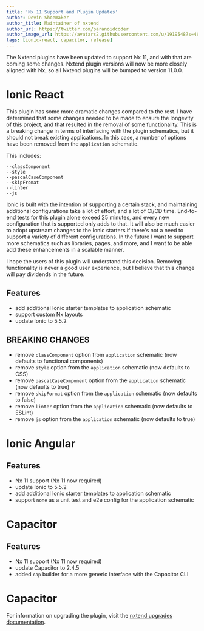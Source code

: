 ```yaml
---
title: 'Nx 11 Support and Plugin Updates'
author: Devin Shoemaker
author_title: Maintainer of nxtend
author_url: https://twitter.com/paranoidcoder
author_image_url: https://avatars2.githubusercontent.com/u/1919548?s=460&u=e8799ad545249d59bf57b7ee35a8841825004ca0&v=4
tags: [ionic-react, capacitor, release]
---
```


The Nxtend plugins have been updated to support Nx 11, and with that are coming some changes. Nxtend plugin versions will now be more closely aligned with Nx, so all Nxtend plugins will be bumped to version 11.0.0.

# Ionic React

This plugin has some more dramatic changes compared to the rest. I have determined that some changes needed to be made to ensure the longevity of this project, and that resulted in the removal of some functionality. This is a breaking change in terms of interfacing with the plugin schematics, but it should not break existing applications. In this case, a number of options have been removed from the `application` schematic.

This includes:

```
--classComponent
--style
--pascalCaseComponent
--skipFromat
--linter
--js
```

Ionic is built with the intention of supporting a certain stack, and maintaining additional configurations take a lot of effort, and a lot of CI/CD time. End-to-end tests for this plugin alone exceed 25 minutes, and every new configuration that is supported only adds to that. It will also be much easier to adopt upstream changes to the Ionic starters if there's not a need to support a variety of different configurations. In the future I want to support more schematics such as libraries, pages, and more, and I want to be able add these enhancements in a scalable manner.

I hope the users of this plugin will understand this decision. Removing functionality is never a good user experience, but I believe that this change will pay dividends in the future.

## Features

- add additional Ionic starter templates to application schematic
- support custom Nx layouts
- update Ionic to 5.5.2

## BREAKING CHANGES

- remove `classComponent` option from `application` schematic (now defaults to functional components)
- remove `style` option from the `application` schematic (now defaults to CSS)
- remove `pascalCaseComponent` option from the `application` schematic (now defaults to true)
- remove `skipFormat` option from the `application` schematic (now defaults to false)
- remove `linter` option from the `application` schematic (now defaults to ESLint)
- remove `js` option from the `application` schematic (now defaults to true)

# Ionic Angular

## Features

- Nx 11 support (Nx 11 now required)
- update Ionic to 5.5.2
- add additional Ionic starter templates to application schematic
- support `none` as a unit test and e2e config for the application schematic

# Capacitor

## Features

- Nx 11 support (Nx 11 now required)
- update Capacitor to 2.4.5
- added `cap` builder for a more generic interface with the Capacitor CLI

# Capacitor

For information on upgrading the plugin, visit the [nxtend upgrades documentation](../docs/nxtend/upgrades).
